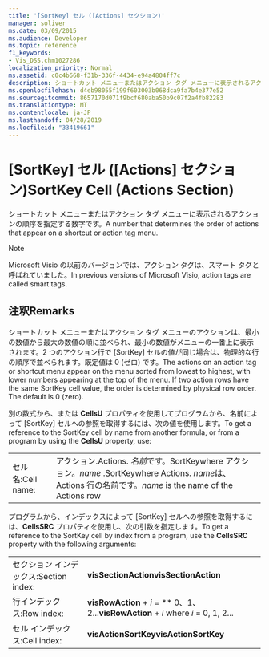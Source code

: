 ```yaml
---
title: '[SortKey] セル ([Actions] セクション)'
manager: soliver
ms.date: 03/09/2015
ms.audience: Developer
ms.topic: reference
f1_keywords:
- Vis_DSS.chm1027286
localization_priority: Normal
ms.assetid: c0c4b668-f31b-336f-4434-e94a4804ff7c
description: ショートカット メニューまたはアクション タグ メニューに表示されるアクションの順序を指定する数字です。
ms.openlocfilehash: d4eb98055f199f603003b068dca9fa7b4e377e52
ms.sourcegitcommit: 8657170d071f9bcf680aba50b9c07f2a4fb82283
ms.translationtype: MT
ms.contentlocale: ja-JP
ms.lasthandoff: 04/28/2019
ms.locfileid: "33419661"
---
```

# <a name="sortkey-cell-actions-section"></a><span data-ttu-id="22fc1-103">[SortKey] セル ([Actions] セクション)</span><span class="sxs-lookup"><span data-stu-id="22fc1-103">SortKey Cell (Actions Section)</span></span>

<span data-ttu-id="22fc1-104">ショートカット メニューまたはアクション タグ メニューに表示されるアクションの順序を指定する数字です。</span><span class="sxs-lookup"><span data-stu-id="22fc1-104">A number that determines the order of actions that appear on a shortcut or action tag menu.</span></span>
  
> [!NOTE]
> <span data-ttu-id="22fc1-105">Microsoft Visio の以前のバージョンでは、アクション タグは、スマート タグと呼ばれていました。</span><span class="sxs-lookup"><span data-stu-id="22fc1-105">In previous versions of Microsoft Visio, action tags are called smart tags.</span></span> 
  
## <a name="remarks"></a><span data-ttu-id="22fc1-106">注釈</span><span class="sxs-lookup"><span data-stu-id="22fc1-106">Remarks</span></span>

<span data-ttu-id="22fc1-p101">ショートカット メニューまたはアクション タグ メニューのアクションは、最小の数値から最大の数値の順に並べられ、最小の数値がメニューの一番上に表示されます。2 つのアクション行で [SortKey] セルの値が同じ場合は、物理的な行の順序で並べられます。既定値は 0 (ゼロ) です。</span><span class="sxs-lookup"><span data-stu-id="22fc1-p101">The actions on an action tag or shortcut menu appear on the menu sorted from lowest to highest, with lower numbers appearing at the top of the menu. If two action rows have the same SortKey cell value, the order is determined by physical row order. The default is 0 (zero).</span></span>
  
<span data-ttu-id="22fc1-110">別の数式から、または **CellsU** プロパティを使用してプログラムから、名前によって [SortKey] セルへの参照を取得するには、次の値を使用します。</span><span class="sxs-lookup"><span data-stu-id="22fc1-110">To get a reference to the SortKey cell by name from another formula, or from a program by using the **CellsU** property, use:</span></span> 
  
|||
|:-----|:-----|
|<span data-ttu-id="22fc1-111">セル名:</span><span class="sxs-lookup"><span data-stu-id="22fc1-111">Cell name:</span></span>  <br/> |<span data-ttu-id="22fc1-112">アクション.</span><span class="sxs-lookup"><span data-stu-id="22fc1-112">Actions.</span></span> <span data-ttu-id="22fc1-113">*名前*です。SortKeywhere アクション。</span><span class="sxs-lookup"><span data-stu-id="22fc1-113">*name*  .SortKeywhere Actions.</span></span>  <span data-ttu-id="22fc1-114">*name*は、Actions 行の名前です。</span><span class="sxs-lookup"><span data-stu-id="22fc1-114">*name*  is the name of the Actions row</span></span>  <br/> |
   
<span data-ttu-id="22fc1-115">プログラムから、インデックスによって [SortKey] セルへの参照を取得するには、**CellsSRC** プロパティを使用し、次の引数を指定します。</span><span class="sxs-lookup"><span data-stu-id="22fc1-115">To get a reference to the SortKey cell by index from a program, use the **CellsSRC** property with the following arguments:</span></span> 
  
|||
|:-----|:-----|
|<span data-ttu-id="22fc1-116">セクション インデックス:</span><span class="sxs-lookup"><span data-stu-id="22fc1-116">Section index:</span></span>  <br/> |<span data-ttu-id="22fc1-117">**visSectionAction**</span><span class="sxs-lookup"><span data-stu-id="22fc1-117">**visSectionAction**</span></span> <br/> |
|<span data-ttu-id="22fc1-118">行インデックス:</span><span class="sxs-lookup"><span data-stu-id="22fc1-118">Row index:</span></span>  <br/> |<span data-ttu-id="22fc1-119">**visRowAction** +  *i* = \*\* 0、1、2...</span><span class="sxs-lookup"><span data-stu-id="22fc1-119">**visRowAction** +  *i*  where  *i*  = 0, 1, 2...</span></span>  <br/> |
|<span data-ttu-id="22fc1-120">セル インデックス:</span><span class="sxs-lookup"><span data-stu-id="22fc1-120">Cell index:</span></span>  <br/> |<span data-ttu-id="22fc1-121">**visActionSortKey**</span><span class="sxs-lookup"><span data-stu-id="22fc1-121">**visActionSortKey**</span></span> <br/> |
   

